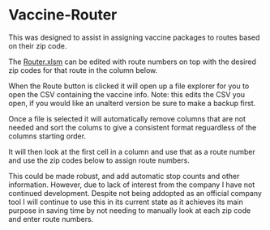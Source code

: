 # Vaccine-Router

This was designed to assist in assigning vaccine packages to routes based on their zip code.

The [Router.xlsm](./Router.xlsm) can be edited with route numbers on top with the desired zip codes for that route in the column below. 

When the Route button is clicked it will open up a file explorer for you to open the CSV containing the vaccine info. Note: this edits the CSV you open, if you would like an unalterd version be sure to make a backup first.

Once a file is selected it will automatically remove columns that are not needed and sort the colums to give a consistent format reguardless of the columns starting order.

It will then look at the first cell in a column and use that as a route number and use the zip codes below to assign route numbers. 

This could be made robust, and add automatic stop counts and other information. However, due to lack of interest from the company I have not continued development. Despite not being addopted as an official company tool I will continue to use this in its current state as it achieves its main purpose in saving time by not needing to manually look at each zip code and enter route numbers.

